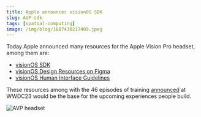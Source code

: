 ```yaml
---
title: Apple announces visionOS SDK
slug: AVP-sdk
tags: [spatial-computing]
image: /img/blog/1687430217409.jpeg
---
```


Today Apple announced many resources for the Apple Vision Pro headset, among them are: <!--truncate-->

- [visionOS SDK](https://developer.apple.com/visionos/)
- [visionOS Design Resources on Figma](https://www.figma.com/community/file/1253443272911187215/Apple-Design-Resources---visionOS)
- [visionOS Human Interface Guidelines](https://developer.apple.com/design/human-interface-guidelines/designing-for-visionos)

These resources among with the 46 episodes of training [announced](https://developer.apple.com/videos/wwdc2023/) at WWDC23 would be the base for the upcoming experiences people build.

![AVP headset](/img/blog/1687430217409.jpeg)